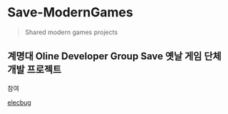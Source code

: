 # Save-ModernGames
> Shared modern games projects

## 계명대 Oline Developer Group Save 옛날 게임 단체 개발 프로젝트

참여

[elecbug](https://github.com/elecbug)
